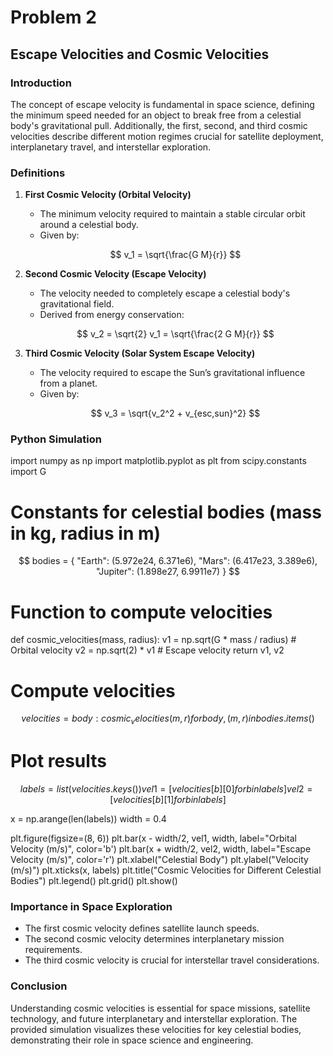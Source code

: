 # Problem 2
## Escape Velocities and Cosmic Velocities

### Introduction

The concept of escape velocity is fundamental in space science, defining the minimum speed needed for an object to break free from a celestial body's gravitational pull. Additionally, the first, second, and third cosmic velocities describe different motion regimes crucial for satellite deployment, interplanetary travel, and interstellar exploration.

### Definitions

1. **First Cosmic Velocity (Orbital Velocity)**
   - The minimum velocity required to maintain a stable circular orbit around a celestial body.
   - Given by:
   
   $$
      v_1 = \sqrt{\frac{G M}{r}} 
$$

2. **Second Cosmic Velocity (Escape Velocity)**
   - The velocity needed to completely escape a celestial body's gravitational field.
   - Derived from energy conservation:
   
   $$
      v_2 = \sqrt{2} v_1 = \sqrt{\frac{2 G M}{r}} 
   $$

3. **Third Cosmic Velocity (Solar System Escape Velocity)**
   - The velocity required to escape the Sun’s gravitational influence from a planet.
   - Given by:

   $$
      v_3 = \sqrt{v_2^2 + v_{esc,sun}^2} 
   $$

### Python Simulation


import numpy as np
import matplotlib.pyplot as plt
from scipy.constants import G

# Constants for celestial bodies (mass in kg, radius in m)

$$
bodies = {
    "Earth": (5.972e24, 6.371e6),
    "Mars": (6.417e23, 3.389e6),
    "Jupiter": (1.898e27, 6.9911e7)
}
$$
# Function to compute velocities

def cosmic_velocities(mass, radius):
    v1 = np.sqrt(G * mass / radius)  # Orbital velocity
    v2 = np.sqrt(2) * v1  # Escape velocity
    return v1, v2


# Compute velocities

$$
velocities = {body: cosmic_velocities(m, r) for body, (m, r) in bodies.items()}
$$

# Plot results

$$
labels = list(velocities.keys())
vel1 = [velocities[b][0] for b in labels]
vel2 = [velocities[b][1] for b in labels]
$$

x = np.arange(len(labels))
width = 0.4

plt.figure(figsize=(8, 6))
plt.bar(x - width/2, vel1, width, label="Orbital Velocity (m/s)", color='b')
plt.bar(x + width/2, vel2, width, label="Escape Velocity (m/s)", color='r')
plt.xlabel("Celestial Body")
plt.ylabel("Velocity (m/s)")
plt.xticks(x, labels)
plt.title("Cosmic Velocities for Different Celestial Bodies")
plt.legend()
plt.grid()
plt.show()


### Importance in Space Exploration
- The first cosmic velocity defines satellite launch speeds.
- The second cosmic velocity determines interplanetary mission requirements.
- The third cosmic velocity is crucial for interstellar travel considerations.

### Conclusion
Understanding cosmic velocities is essential for space missions, satellite technology, and future interplanetary and interstellar exploration. The provided simulation visualizes these velocities for key celestial bodies, demonstrating their role in space science and engineering.

